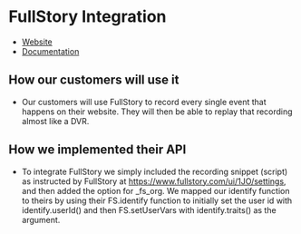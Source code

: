 
# FullStory Integration

- [Website](https://www.fullstory.com)
- [Documentation](https://www.fullstory.com/docs/developer)

## How our customers will use it

- Our customers will use FullStory to record every single event that happens on their website. They will then be able to replay that recording almost like a DVR.

## How we implemented their API

- To integrate FullStory we simply included the recording snippet (script) as instructed by FullStory at https://www.fullstory.com/ui/1JO/settings, and then added the option for _fs_org. We mapped our identify function to theirs by using their FS.identify function to initially set the user id with identify.userId() and then FS.setUserVars with identify.traits() as the argument.
